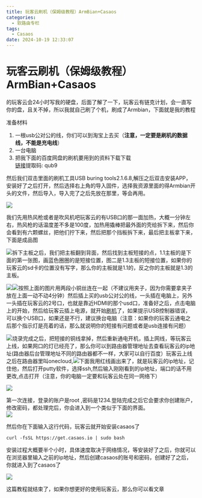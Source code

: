 ```yaml
---
title: 玩客云刷机（保姆级教程）ArmBian+Casaos
categories:
  - 软路由专栏
tags:
  - Casaos
date: 2024-10-19 12:33:07
---
```


# 玩客云刷机（保姆级教程）ArmBian+Casaos

的玩客云会24小时写我的硬盘，后面了解了一下，玩客云有链克计划，会一直写你的盘，且关不掉，所以我就自己刷了个机，刷成了Armbian，下面就是我的教程

准备材料

1.  一根usb公对公的线，你们可以到淘宝上去买（**注意，一定要是刷机的数据线，不能是充电线**）
2.  一台电脑
3.  把我下面的百度网盘的刷机要用到的资料下载下载  
    [链接](https://pan.baidu.com/s/1KyB1guXcUwkf4IR_PHmN4A?pwd=qub9 "链接")提取码: qub9

然后我们双击里面的刷机工具USB buring tools2.1.6.8,解压之后双击安装APP，安装好了之后打开，然后选择右上角的导入固件，选择我资源里面的得Armbian开头的文件，然后导入，导入完了之后先放在那里，等会再用。

![](https://app.fekepj.com/list-tu/2024/10/19/0c3dbe741df87c4a3f2152b351110e37.png)

我们先用热风枪或者是吹风机吧玩客云的有USB口的那一面加热，大概一分钟左右，热风枪的话温度差不多是100度，加热用撬棒把最外面的壳给拆下来，然后你会看到有六颗螺丝，把他们拧下来，然后把那个挡板拆下来，最后把主板拿下来，下面是成品图

![](https://app.fekepj.com/list-tu/2024/10/19/252ebf55096ace29ee08fc18fb712135.png)拆下主板之后，我们把主板翻到背面，然后找到主板短接的点，1.1主板的是下面的第一张图，画蓝色圈圈的是短接位置，图二是1.3主板的短接位置，如果你的玩客云的sd卡的位置没有写字，那么你的主板就是1.1的，反之你的主板就是1.3的主板。

![](https://app.fekepj.com/list-tu/2024/10/19/e96ea4002142a730545d3a1058e1c76d.png)![](https://app.fekepj.com/list-tu/2024/10/19/ed603095f53fcb1d0b448e5224442386.png)按照上面的图片用两段小铜丝连在一起（不建议用夹子，因为你需要拿夹子放在上面一动不动4分钟）然后插上买的usb公对公的线，一头插在电脑上，另外一头插在玩客云的2号口，也就是靠近HDMI的那个usd口，准备好之后，点击电脑上的开始，然后给玩客云插上电源，就开始[刷机](https://so.csdn.net/so/search?q=%E5%88%B7%E6%9C%BA&spm=1001.2101.3001.7020)了，如果提示USB控制器错误，可以换个USB口，如果还是不行，建议换台电脑（注意：如果你的玩客云通电之后那个指示灯是亮着的话，那么就说明你的短接有问题或者是usb连接有问题）

![](https://app.fekepj.com/list-tu/2024/10/19/33a8f80132b3007d9242e4edd091c551.png)烧录完成之后，把短接的铜线拿掉，然后重新通电开机，插上网线，等玩客云上线，如果网口的灯已经亮了，那么你可以到路由器管理地址去查看玩客云的ip地址(路由器后台管理地址不同的路由器都不一样，大家可以自行百度）玩客云上线之后在路由器里叫onecloud,![](https://app.fekepj.com/list-tu/2024/10/19/89786a04c5e8cb042268e391fd562924.png)下面我用红线画出来了，就是玩客云的ip地址，记住他，然后打开putty软件，选择ssh,然后输入刚刚看到的ip地址，端口的话不用更改,点击打开（注意，你的电脑一定要和玩客云处在同一网络下）

![](https://app.fekepj.com/list-tu/2024/10/19/0938df71a1b022377251d407c3b547ea.png)

第一次连接，登录的账户是root ,密码是1234.登陆完成之后它会要求你创建账户，修改密码，都处理完后，你会进入到一个类似于下面的界面。  
![](https://app.fekepj.com/list-tu/2024/10/19/34e8c99825112cc1f24ff5bd928df2b6.png)

然后你在下面输入这行代码，玩客云就开始安装casaos了

```cobol
curl -fsSL https://get.casaos.io | sudo bash
```

安装过程大概要半个小时，具体速度取决于网络情况，等安装好了之后，你就可以在浏览器里输入之前的ip地址，然后创建casaos的账号和密码，创建好了之后，你就进入到了casaos了

![](https://app.fekepj.com/list-tu/2024/10/19/452370d065fa474cf1c537f9790bfaab.png)

这篇教程就结束了，如果你想更好的使用玩客云，那么你可以看文章

